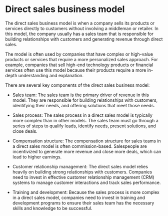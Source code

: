 # Direct sales business model

The direct sales business model is when a company sells its products or services directly to customers without involving a middleman or retailer. In this model, the company usually has a sales team that is responsible for building relationships with customers and generating revenue through direct sales.

The model is often used by companies that have complex or high-value products or services that require a more personalized sales approach. For example, companies that sell high-end technology products or financial services often use this model because their products require a more in-depth understanding and explanation.

There are several key components of the direct sales business model:

* Sales team: The sales team is the primary driver of revenue in this model. They are responsible for building relationships with customers, identifying their needs, and offering solutions that meet those needs.

* Sales process: The sales process in a direct sales model is typically more complex than in other models. The sales team must go through a series of steps to qualify leads, identify needs, present solutions, and close deals.

* Compensation structure: The compensation structure for sales teams in a direct sales model is often commission-based. Salespeople are incentivized to generate more revenue and close more deals, which can lead to higher earnings.

* Customer relationship management: The direct sales model relies heavily on building strong relationships with customers. Companies need to invest in effective customer relationship management (CRM) systems to manage customer interactions and track sales performance.

* Training and development: Because the sales process is more complex in a direct sales model, companies need to invest in training and development programs to ensure their sales team has the necessary skills and knowledge to be successful.
